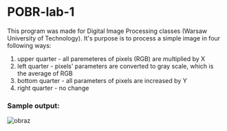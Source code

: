 # POBR-lab-1
This program was made for Digital Image Processing classes (Warsaw University of Technology). It's purpose is to process a simple image in four following ways:
1. upper quarter - all paremeteres of  pixels (RGB) are multiplied by X
2. left quarter - pixels' parameters are converted to gray scale, which is the average of RGB
3. bottom quarter - all parameters of pixels are increased by Y
4. right quarter - no change
### Sample output:
![obraz](https://user-images.githubusercontent.com/37154838/132503053-85a3eb15-f534-4ae5-86ca-192bb08d7353.png)
